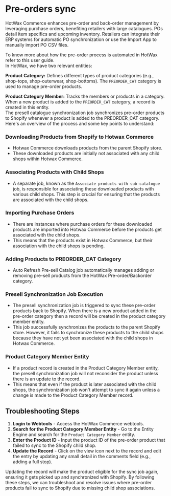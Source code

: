 # Pre-orders sync 
HotWax Commerce enhances pre-order and back-order management by leveraging purchase orders, benefiting retailers with large catalogues. POs detail item specifics and upcoming inventory. Retailers can integrate their ERP systems for automatic PO synchronization or use the Import App to manually import PO CSV files.

To know more about how the pre-order process is automated in HotWax refer to this user guide.  
In HotWax, we have two relevant entities:

**Product Category:** Defines different types of product categories (e.g., shop-tops, shop-outerwear, shop-bottoms). The `PREORDER_CAT` category is used to manage pre-order products.

**Product Category Member:** Tracks the members or products in a category. When a new product is added to the `PREORDER_CAT` category, a record is created in this entity.  
The presell catalogue synchronization job synchronizes pre-order products to Shopify whenever a product is added to the PREORDER_CAT category. Here's an overview of the process and some key points to understand:

### Downloading Products from Shopify to Hotwax Commerce
- Hotwax Commerce downloads products from the parent Shopify store.
- These downloaded products are initially not associated with any child shops within Hotwax Commerce.

### Associating Products with Child Shops
- A separate job, known as the `Associate products with sub-catalogue` job, is responsible for associating these downloaded products with various child shops. This step is crucial for ensuring that the products are associated with the child shops.

### Importing Purchase Orders
- There are instances where purchase orders for these downloaded products are imported into Hotwax Commerce before the products get associated with the child shops.
- This means that the products exist in Hotwax Commerce, but their association with the child shops is pending.

### Adding Products to PREORDER_CAT Category
- Auto Refresh Pre-sell Catalog job automatically manages adding or removing pre-sell products from the HotWax Pre-order/Backorder category.

### Presell Synchronization Job Execution

- The presell synchronization job is triggered to sync these pre-order products back to Shopify. When there is a new product added in the pre-order category then a record will be created in the product category member entity.
- This job successfully synchronizes the products to the parent Shopify store. However, it fails to synchronize these products to the child shops because they have not yet been associated with the child shops in Hotwax Commerce.

### Product Category Member Entity 
- If a product record is created in the Product Category Member entity, the presell synchronization job will not reconsider the product unless there is an update to the record.
- This means that even if the product is later associated with the child shops, the synchronization job won't attempt to sync it again unless a change is made to the Product Category Member record.

## Troubleshooting Steps

1. **Login to Webtools** - Access the HotWax Commerce webtools.
2. **Search for the Product Category Member Entity** - Go to the Entity Engine and search for the `Product Category Member` entity.
3. **Enter the Product ID** - Input the product ID of the pre-order product that failed to sync to the Shopify child shop.
4. **Update the Record** - Click on the view icon next to the record and edit the entry by updating any small detail in the comments field (e.g., adding a full stop).

Updating the record will make the product eligible for the sync job again, ensuring it gets picked up and synchronized with Shopify. By following these steps, we can troubleshoot and resolve issues where pre-order products fail to sync to Shopify due to missing child shop associations.
